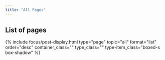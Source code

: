 ```yaml
---
title: "All Pages"
---
```



## List of pages
{% include focus/post-display.html type="page" topic="all" format="list" order="desc" container_class="" type_class="" type-item_class="boxed-s box-shadow" %}     